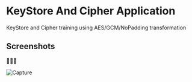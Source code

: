 
# KeyStore And Cipher Application

KeyStore and Cipher training using AES/GCM/NoPadding transformation

## Screenshots
🤩👍🏻

![Capture](https://github.com/maryam2070/keystore-and-cipher-application/assets/75796502/59299817-1113-4f23-8c2a-84815fe3c5cc)
